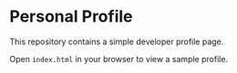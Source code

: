 # Personal Profile

This repository contains a simple developer profile page.

Open `index.html` in your browser to view a sample profile.
